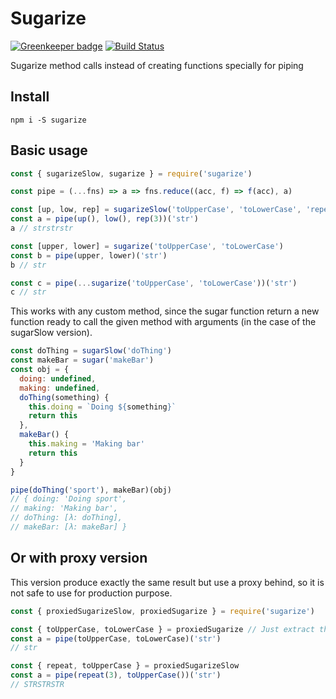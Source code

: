 # Sugarize

[![Greenkeeper badge](https://badges.greenkeeper.io/elcoosp/sugarize.svg)](https://greenkeeper.io/)
[![Build Status](https://travis-ci.org/elcoosp/sugarize.svg?branch=master)](https://travis-ci.org/elcoosp/sugarize)

Sugarize method calls instead of creating functions specially for piping

## Install

`npm i -S sugarize`

## Basic usage

```javascript
const { sugarizeSlow, sugarize } = require('sugarize')

const pipe = (...fns) => a => fns.reduce((acc, f) => f(acc), a)

const [up, low, rep] = sugarizeSlow('toUpperCase', 'toLowerCase', 'repeat')
const a = pipe(up(), low(), rep(3))('str')
a // ​​​​​strstrstr​​​​​

const [upper, lower] = sugarize('toUpperCase', 'toLowerCase')
const b = pipe(upper, lower)('str')
b // str

const c = pipe(...sugarize('toUpperCase', 'toLowerCase'))('str')
c // str
```

This works with any custom method, since the sugar function return a new function ready to call the given method with arguments (in the case of the sugarSlow version).

```javascript
const doThing = sugarSlow('doThing')
const makeBar = sugar('makeBar')
const obj = {
  doing: undefined,
  making: undefined,
  doThing(something) {
    this.doing = `Doing ${something}`
    return this
  },
  makeBar() {
    this.making = 'Making bar'
    return this
  }
}

pipe(doThing('sport'), makeBar)(obj)
//​​​ { doing: 'Doing sport',​​​​​
​​​​​// making: 'Making bar',​​​​​
​​​​​// doThing: [λ: doThing],​​​​​
​​​​​// makeBar: [λ: makeBar] }​​​​​
```

## Or with proxy version

This version produce exactly the same result but use a proxy behind, so it is not safe to use for production purpose.

```javascript
const { proxiedSugarizeSlow, proxiedSugarize } = require('sugarize')

const { toUpperCase, toLowerCase } = proxiedSugarize // Just extract the method call you need
const a = pipe(toUpperCase, toLowerCase)('str')
// str

const { repeat, toUpperCase } = proxiedSugarizeSlow
const a = pipe(repeat(3), toUpperCase())('str')
// STRSTRSTR
```
